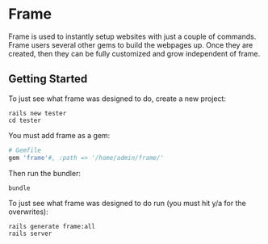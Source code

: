 Frame
=====

Frame is used to instantly setup websites with just a couple of commands.  Frame users several other gems to build the
webpages up.  Once they are created, then they can be fully customized and grow independent of frame.


## Getting Started

To just see what frame was designed to do, create a new project:

```console
rails new tester
cd tester
```

You must add frame as a gem:
```ruby
# Gemfile
gem 'frame'#, :path => '/home/admin/frame/'
```


Then run the bundler:
```console
bundle
```

To just see what frame was designed to do run (you must hit y/a for the overwrites):

```console
rails generate frame:all
rails server

```
